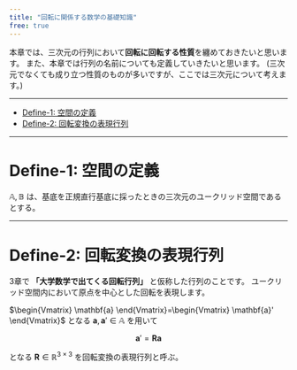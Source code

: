 ```yaml
---
title: "回転に関係する数学の基礎知識"
free: true
---
```


本章では、三次元の行列において**回転に回転する性質**を纏めておきたいと思います。
また、本章では行列の名前についても定義していきたいと思います。
(三次元でなくても成り立つ性質のものが多いですが、ここでは三次元について考えます。)

----

- [Define-1: 空間の定義](#define-1-空間の定義)
- [Define-2: 回転変換の表現行列](#define-2-回転変換の表現行列)


----

# Define-1: 空間の定義
$\mathbb{A}, \mathbb{B}$ は、基底を正規直行基底に採ったときの三次元のユークリッド空間であるとする。

----

# Define-2: 回転変換の表現行列
3章で **「大学数学で出てくる回転行列」** と仮称した行列のことです。
ユークリッド空間内において原点を中心とした回転を表現します。

$\begin{Vmatrix} \mathbf{a} \end{Vmatrix}=\begin{Vmatrix} \mathbf{a}' \end{Vmatrix}$ となる $\mathbf{a}, \mathbf{a}' \in \mathbb{A}$ を用いて

$$
\begin{equation}
    \mathbf{a}' = \mathbf{R}\mathbf{a}
\end{equation}
$$

となる $\mathbf{R}\in \mathbb{R}^{3\times 3}$ を回転変換の表現行列と呼ぶ。

